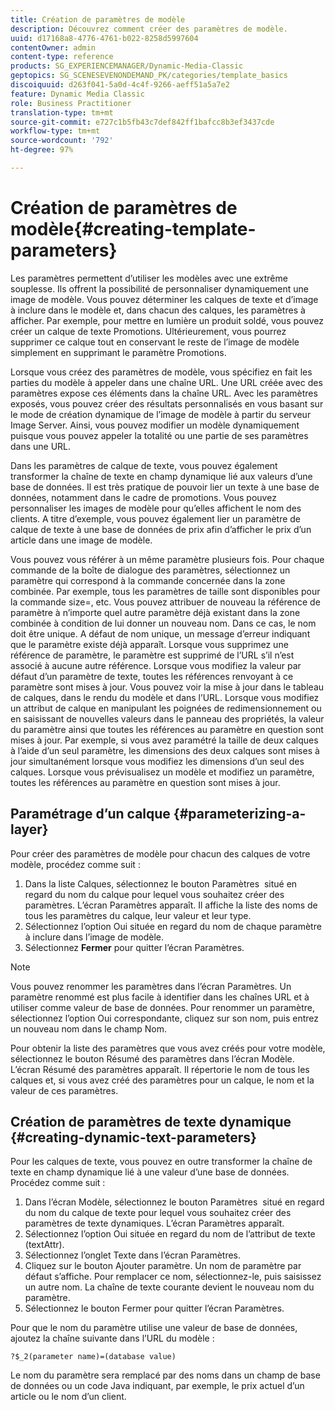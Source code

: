 ```yaml
---
title: Création de paramètres de modèle
description: Découvrez comment créer des paramètres de modèle.
uuid: d17168a8-4776-4761-b022-8258d5997604
contentOwner: admin
content-type: reference
products: SG_EXPERIENCEMANAGER/Dynamic-Media-Classic
geptopics: SG_SCENESEVENONDEMAND_PK/categories/template_basics
discoiquuid: d263f041-5a0d-4c4f-9266-aeff51a5a7e2
feature: Dynamic Media Classic
role: Business Practitioner
translation-type: tm+mt
source-git-commit: e727c1b5fb43c7def842ff1bafcc8b3ef3437cde
workflow-type: tm+mt
source-wordcount: '792'
ht-degree: 97%

---
```



# Création de paramètres de modèle{#creating-template-parameters}

Les paramètres permettent d’utiliser les modèles avec une extrême souplesse. Ils offrent la possibilité de personnaliser dynamiquement une image de modèle. Vous pouvez déterminer les calques de texte et d’image à inclure dans le modèle et, dans chacun des calques, les paramètres à afficher. Par exemple, pour mettre en lumière un produit soldé, vous pouvez créer un calque de texte Promotions. Ultérieurement, vous pourrez supprimer ce calque tout en conservant le reste de l’image de modèle simplement en supprimant le paramètre Promotions.

Lorsque vous créez des paramètres de modèle, vous spécifiez en fait les parties du modèle à appeler dans une chaîne URL. Une URL créée avec des paramètres expose ces éléments dans la chaîne URL. Avec les paramètres exposés, vous pouvez créer des résultats personnalisés en vous basant sur le mode de création dynamique de l’image de modèle à partir du serveur Image Server. Ainsi, vous pouvez modifier un modèle dynamiquement puisque vous pouvez appeler la totalité ou une partie de ses paramètres dans une URL.

Dans les paramètres de calque de texte, vous pouvez également transformer la chaîne de texte en champ dynamique lié aux valeurs d’une base de données. Il est très pratique de pouvoir lier un texte à une base de données, notamment dans le cadre de promotions. Vous pouvez personnaliser les images de modèle pour qu’elles affichent le nom des clients. A titre d’exemple, vous pouvez également lier un paramètre de calque de texte à une base de données de prix afin d’afficher le prix d’un article dans une image de modèle.

Vous pouvez vous référer à un même paramètre plusieurs fois. Pour chaque commande de la boîte de dialogue des paramètres, sélectionnez un paramètre qui correspond à la commande concernée dans la zone combinée. Par exemple, tous les paramètres de taille sont disponibles pour la commande size=, etc. Vous pouvez attribuer de nouveau la référence de paramètre à n’importe quel autre paramètre déjà existant dans la zone combinée à condition de lui donner un nouveau nom. Dans ce cas, le nom doit être unique. A défaut de nom unique, un message d’erreur indiquant que le paramètre existe déjà apparaît. Lorsque vous supprimez une référence de paramètre, le paramètre est supprimé de l’URL s’il n’est associé à aucune autre référence. Lorsque vous modifiez la valeur par défaut d’un paramètre de texte, toutes les références renvoyant à ce paramètre sont mises à jour. Vous pouvez voir la mise à jour dans le tableau de calques, dans le rendu du modèle et dans l’URL. Lorsque vous modifiez un attribut de calque en manipulant les poignées de redimensionnement ou en saisissant de nouvelles valeurs dans le panneau des propriétés, la valeur du paramètre ainsi que toutes les références au paramètre en question sont mises à jour. Par exemple, si vous avez paramétré la taille de deux calques à l’aide d’un seul paramètre, les dimensions des deux calques sont mises à jour simultanément lorsque vous modifiez les dimensions d’un seul des calques. Lorsque vous prévisualisez un modèle et modifiez un paramètre, toutes les références au paramètre en question sont mises à jour.

## Paramétrage d’un calque  {#parameterizing-a-layer}

Pour créer des paramètres de modèle pour chacun des calques de votre modèle, procédez comme suit :

1. Dans la liste Calques, sélectionnez le bouton Paramètres  situé en regard du nom du calque pour lequel vous souhaitez créer des paramètres. L’écran Paramètres apparaît. Il affiche la liste des noms de tous les paramètres du calque, leur valeur et leur type.
1. Sélectionnez l’option Oui située en regard du nom de chaque paramètre à inclure dans l’image de modèle.
1. Sélectionnez **Fermer** pour quitter l’écran Paramètres.

>[!NOTE]
>
>Vous pouvez renommer les paramètres dans l’écran Paramètres. Un paramètre renommé est plus facile à identifier dans les chaînes URL et à utiliser comme valeur de base de données. Pour renommer un paramètre, sélectionnez l’option Oui correspondante, cliquez sur son nom, puis entrez un nouveau nom dans le champ Nom.

Pour obtenir la liste des paramètres que vous avez créés pour votre modèle, sélectionnez le bouton Résumé des paramètres dans l’écran Modèle. L’écran Résumé des paramètres apparaît. Il répertorie le nom de tous les calques et, si vous avez créé des paramètres pour un calque, le nom et la valeur de ces paramètres.

## Création de paramètres de texte dynamique  {#creating-dynamic-text-parameters}

Pour les calques de texte, vous pouvez en outre transformer la chaîne de texte en champ dynamique lié à une valeur d’une base de données. Procédez comme suit :

1. Dans l’écran Modèle, sélectionnez le bouton Paramètres  situé en regard du nom du calque de texte pour lequel vous souhaitez créer des paramètres de texte dynamiques. L’écran Paramètres apparaît.
1. Sélectionnez l’option Oui située en regard du nom de l’attribut de texte (textAttr).
1. Sélectionnez l’onglet Texte dans l’écran Paramètres.
1. Cliquez sur le bouton Ajouter paramètre. Un nom de paramètre par défaut s’affiche. Pour remplacer ce nom, sélectionnez-le, puis saisissez un autre nom. La chaîne de texte courante devient le nouveau nom du paramètre.
1. Sélectionnez le bouton Fermer pour quitter l’écran Paramètres.

Pour que le nom du paramètre utilise une valeur de base de données, ajoutez la chaîne suivante dans l’URL du modèle :

```as3
?$_2(parameter name)=(database value)
```

Le nom du paramètre sera remplacé par des noms dans un champ de base de données ou un code Java indiquant, par exemple, le prix actuel d’un article ou le nom d’un client.
